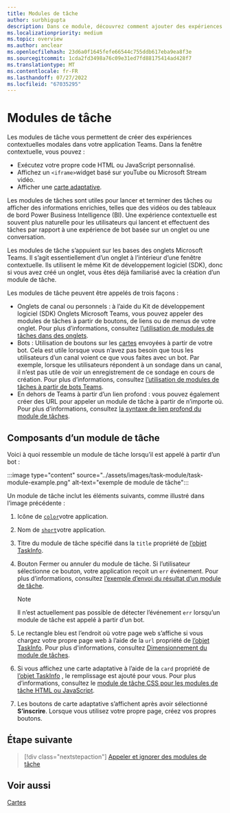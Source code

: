 ```yaml
---
title: Modules de tâche
author: surbhigupta
description: Dans ce module, découvrez comment ajouter des expériences contextuelles modales pour collecter ou afficher des informations à vos utilisateurs à partir de vos applications Microsoft Teams
ms.localizationpriority: medium
ms.topic: overview
ms.author: anclear
ms.openlocfilehash: 23d6a0f1645fefe66544c755ddb617eba9ea8f3e
ms.sourcegitcommit: 1cda2fd3498a76c09e31ed7fd88175414ad428f7
ms.translationtype: MT
ms.contentlocale: fr-FR
ms.lasthandoff: 07/27/2022
ms.locfileid: "67035295"
---
```

# <a name="task-modules"></a>Modules de tâche

Les modules de tâche vous permettent de créer des expériences contextuelles modales dans votre application Teams. Dans la fenêtre contextuelle, vous pouvez :

* Exécutez votre propre code HTML ou JavaScript personnalisé.
* Affichez un `<iframe>`widget basé sur youTube ou Microsoft Stream vidéo.
* Afficher une [carte adaptative](/adaptive-cards/).

Les modules de tâches sont utiles pour lancer et terminer des tâches ou afficher des informations enrichies, telles que des vidéos ou des tableaux de bord Power Business Intelligence (BI). Une expérience contextuelle est souvent plus naturelle pour les utilisateurs qui lancent et effectuent des tâches par rapport à une expérience de bot basée sur un onglet ou une conversation.

Les modules de tâche s’appuient sur les bases des onglets Microsoft Teams. Il s’agit essentiellement d’un onglet à l’intérieur d’une fenêtre contextuelle. Ils utilisent le même Kit de développement logiciel (SDK), donc si vous avez créé un onglet, vous êtes déjà familiarisé avec la création d’un module de tâche.

Les modules de tâche peuvent être appelés de trois façons :

* Onglets de canal ou personnels : à l’aide du Kit de développement logiciel (SDK) Onglets Microsoft Teams, vous pouvez appeler des modules de tâches à partir de boutons, de liens ou de menus de votre onglet. Pour plus d’informations, consultez [l’utilisation de modules de tâches dans des onglets](~/task-modules-and-cards/task-modules/task-modules-tabs.md).
* Bots : Utilisation de boutons sur les [cartes](~/task-modules-and-cards/cards/cards-reference.md) envoyées à partir de votre bot. Cela est utile lorsque vous n’avez pas besoin que tous les utilisateurs d’un canal voient ce que vous faites avec un bot. Par exemple, lorsque les utilisateurs répondent à un sondage dans un canal, il n’est pas utile de voir un enregistrement de ce sondage en cours de création. Pour plus d’informations, consultez [l’utilisation de modules de tâches à partir de bots Teams](~/task-modules-and-cards/task-modules/task-modules-bots.md).
* En dehors de Teams à partir d’un lien profond : vous pouvez également créer des URL pour appeler un module de tâche à partir de n’importe où. Pour plus d’informations, consultez [la syntaxe de lien profond du module de tâches](~/task-modules-and-cards/task-modules/invoking-task-modules.md#task-module-deep-link-syntax).

## <a name="components-of-a-task-module"></a>Composants d’un module de tâche

Voici à quoi ressemble un module de tâche lorsqu’il est appelé à partir d’un bot :

:::image type="content" source="../assets/images/task-module/task-module-example.png" alt-text="exemple de module de tâche":::

Un module de tâche inclut les éléments suivants, comme illustré dans l’image précédente :

1. Icône de [`color`](~/resources/schema/manifest-schema.md#icons)votre application.
2. Nom de [`short`](~/resources/schema/manifest-schema.md#name)votre application.
3. Titre du module de tâche spécifié dans la `title` propriété de [l’objet TaskInfo](~/task-modules-and-cards/task-modules/invoking-task-modules.md#the-taskinfo-object).
4. Bouton Fermer ou annuler du module de tâche. Si l’utilisateur sélectionne ce bouton, votre application reçoit un `err` événement. Pour plus d’informations, consultez [l’exemple d’envoi du résultat d’un module de tâche](~/task-modules-and-cards/task-modules/task-modules-tabs.md#example-of-submitting-the-result-of-a-task-module).

    > [!NOTE]
    > Il n’est actuellement pas possible de détecter l’événement `err` lorsqu’un module de tâche est appelé à partir d’un bot.

5. Le rectangle bleu est l’endroit où votre page web s’affiche si vous chargez votre propre page web à l’aide de la `url` propriété de [l’objet TaskInfo](~/task-modules-and-cards/task-modules/invoking-task-modules.md#the-taskinfo-object). Pour plus d'informations, consultez [Dimensionnement du module de tâches](~/task-modules-and-cards/task-modules/invoking-task-modules.md#task-module-sizing).
6. Si vous affichez une carte adaptative à l’aide de la `card` propriété de [l’objet TaskInfo](~/task-modules-and-cards/task-modules/invoking-task-modules.md#the-taskinfo-object) , le remplissage est ajouté pour vous. Pour plus d’informations, consultez le [module de tâche CSS pour les modules de tâche HTML ou JavaScript](~/task-modules-and-cards/task-modules/invoking-task-modules.md#task-module-css-for-html-or-javascript-task-modules).
7. Les boutons de carte adaptative s’affichent après avoir sélectionné **S’inscrire**. Lorsque vous utilisez votre propre page, créez vos propres boutons.

## <a name="next-step"></a>Étape suivante

> [!div class="nextstepaction"]
> [Appeler et ignorer des modules de tâche](~/task-modules-and-cards/task-modules/invoking-task-modules.md)

## <a name="see-also"></a>Voir aussi

[Cartes](~/task-modules-and-cards/what-are-cards.md)
